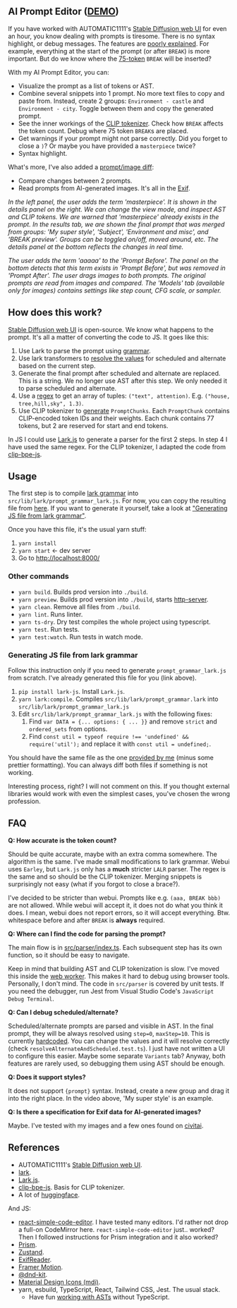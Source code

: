 ## AI Prompt Editor ([DEMO](https://scthe.github.io/ai-prompt-editor/))

If you have worked with AUTOMATIC1111's [Stable Diffusion web UI](https://github.com/AUTOMATIC1111/stable-diffusion-webui) for even an hour, you know dealing with prompts is tiresome. There is no syntax highlight, or debug messages. The features are [poorly explained](https://github.com/AUTOMATIC1111/stable-diffusion-webui/wiki/Features). For example, everything at the start of the prompt (or after `BREAK`) is more important. But do we know where the [75-token](https://github.com/AUTOMATIC1111/stable-diffusion-webui/wiki/Features#infinite-prompt-length) `BREAK` will be inserted?

With my AI Prompt Editor, you can:

- Visualize the prompt as a list of tokens or AST.
- Combine several snippets into 1 prompt. No more text files to copy and paste from. Instead, create 2 groups: `Environment - castle` and `Environment - city`. Toggle between them and copy the generated prompt.
- See the inner workings of the [CLIP tokenizer](https://huggingface.co/docs/transformers/model_doc/clip). Check how `BREAK` affects the token count. Debug where 75 token `BREAK`s are placed.
- Get warnings if your prompt might not parse correctly. Did you forget to close a `)`? Or maybe you have provided a `masterpiece` twice?
- Syntax highlight.

What's more, I've also added a [prompt/image diff](https://scthe.github.io/ai-prompt-editor/#/diff/):

- Compare changes between 2 prompts.
- Read prompts from AI-generated images. It's all in the [Exif](https://en.wikipedia.org/wiki/Exif).

_In the left panel, the user adds the term 'masterpiece'. It is shown in the details panel on the right. We can change the view mode, and inspect AST and CLIP tokens. We are warned that 'masterpiece' already exists in the prompt. In the results tab, we are shown the final prompt that was merged from groups: 'My super style', 'Subject', 'Environment and misc', and 'BREAK preview'. Groups can be toggled on/off, moved around, etc. The details panel at the bottom reflects the changes in real time._

_The user adds the term 'aaaaa' to the 'Prompt Before'. The panel on the bottom detects that this term exists in 'Prompt Before', but was removed in 'Prompt After'. The user drags images to both prompts. The original prompts are read from images and compared. The 'Models' tab (available only for images) contains settings like step count, CFG scale, or sampler._

## How does this work?

[Stable Diffusion web UI](https://github.com/AUTOMATIC1111/stable-diffusion-webui) is open-source. We know what happens to the prompt. It's all a matter of converting the code to JS. It goes like this:

1. Use Lark to parse the prompt using [grammar](https://github.com/AUTOMATIC1111/stable-diffusion-webui/blob/cf2772fab0af5573da775e7437e6acdca424f26e/modules/prompt_parser.py#L15).
2. Use lark transformers to [resolve the values](https://github.com/AUTOMATIC1111/stable-diffusion-webui/blob/cf2772fab0af5573da775e7437e6acdca424f26e/modules/prompt_parser.py#L100) for scheduled and alternate based on the current step.
3. Generate the final prompt after scheduled and alternate are replaced. This is a string. We no longer use AST after this step. We only needed it to parse scheduled and alternate.
4. Use a [regex](https://github.com/AUTOMATIC1111/stable-diffusion-webui/blob/cf2772fab0af5573da775e7437e6acdca424f26e/modules/prompt_parser.py#L352) to get an array of tuples: `("text", attention)`. E.g. `("house, tree,hill,sky", 1.3)`.
5. Use CLIP tokenizer to [generate](https://github.com/AUTOMATIC1111/stable-diffusion-webui/blob/cf2772fab0af5573da775e7437e6acdca424f26e/modules/sd_hijack_clip.py#L84) `PromptChunks`. Each `PromptChunk` contains CLIP-encoded token IDs and their weights. Each chunk contains 77 tokens, but 2 are reserved for start and end tokens.

In JS I could use [Lark.js](https://pypi.org/project/lark-js/) to generate a parser for the first 2 steps. In step 4 I have used the same regex. For the CLIP tokenizer, I adapted the code from [clip-bpe-js](https://github.com/josephrocca/clip-bpe-js).

## Usage

The first step is to compile [lark grammar](src/lib/lark/prompt_grammar.lark) into `src/lib/lark/prompt_grammar_lark.js`. For now, you can copy the resulting file from [here](). If you want to generate it yourself, take a look at ["Generating JS file from lark grammar"](#generating-js-file-from-lark-grammar).

Once you have this file, it's the usual yarn stuff:

1. `yarn install`
1. `yarn start` <- dev server
1. Go to [http://localhost:8000/](http://localhost:8000/)

### Other commands

- `yarn build`. Builds prod version into `./build`.
- `yarn preview`. Builds prod version into `./build`, starts [http-server](https://www.npmjs.com/package/http-server).
- `yarn clean`. Remove all files from `./build`.
- `yarn lint`. Runs linter.
- `yarn ts-dry`. Dry test compiles the whole project using typescript.
- `yarn test`. Run tests.
- `yarn test:watch`. Run tests in watch mode.

### Generating JS file from lark grammar

Follow this instruction only if you need to generate `prompt_grammar_lark.js` from scratch. I've already generated this file for you (link above).

1. `pip install lark-js`. Install `Lark.js`.
2. `yarn lark:compile`. Compiles `src/lib/lark/prompt_grammar.lark` into `src/lib/lark/prompt_grammar_lark.js`
3. Edit `src/lib/lark/prompt_grammar_lark.js` with the following fixes:
   1. Find `var DATA = {... options: { ... }}` and remove `strict` and `ordered_sets` from options.
   2. Find `const util = typeof require !== 'undefined' && require('util');` and replace it with `const util = undefined;`.

You should have the same file as the one [provided by me]() (minus some prettier formatting). You can always diff both files if something is not working.

Interesting process, right? I will not comment on this. If you thought external libraries would work with even the simplest cases, you've chosen the wrong profession.

## FAQ

**Q: How accurate is the token count?**

Should be quite accurate, maybe with an extra comma somewhere. The algorithm is the same. I've made small modifications to lark grammar. Webui uses `Earley`, but `Lark.js` only has a **much** stricter `LALR` parser. The regex is the same and so should be the CLIP tokenizer. Merging snippets is surprisingly not easy (what if you forgot to close a brace?).

I've decided to be stricter than webui. Prompts like e.g. `(aaa, BREAK bbb)` are not allowed. While webui will accept it, it does not do what you think it does. I mean, webui does not report errors, so it will accept everything. Btw. whitespace before and after `BREAK` is **always** required.

**Q: Where can I find the code for parsing the prompt?**

The main flow is in [src/parser/index.ts](src/parser/index.ts). Each subsequent step has its own function, so it should be easy to navigate.

Keep in mind that building AST and CLIP tokenization is slow. I've moved this inside the [web worker](src/hooks/useParsedPrompt.ts#29). This makes it hard to debug using browser tools. Personally, I don't mind. The code in `src/parser` is covered by unit tests. If you need the debugger, run Jest from Visual Studio Code's `JavaScript Debug Terminal`.

**Q: Can I debug scheduled/alternate?**

Scheduled/alternate prompts are parsed and visible in AST. In the final prompt, they will be always resolved using `step=0`, `maxStep=10`. This is currently [hardcoded](src/parser/resolveAlternateAndScheduled.ts). You can change the values and it will resolve correctly (check `resolveAlternateAndScheduled.test.ts`). I just have not written a UI to configure this easier. Maybe some separate `Variants` tab? Anyway, both features are rarely used, so debugging them using AST should be enough.

**Q: Does it support styles?**

It does not support `{prompt}` syntax. Instead, create a new group and drag it into the right place. In the video above, 'My super style' is an example.

**Q: Is there a specification for Exif data for AI-generated images?**

Maybe. I've tested with my images and a few ones found on [civitai](https://civitai.com/).

## References

- AUTOMATIC1111's [Stable Diffusion web UI](https://github.com/AUTOMATIC1111/stable-diffusion-webui).
- [lark](https://github.com/lark-parser/lark).
- [Lark.js](https://pypi.org/project/lark-js/).
- [clip-bpe-js](https://github.com/josephrocca/clip-bpe-js). Basis for CLIP tokenizer.
- A lot of [huggingface](https://huggingface.co/).

And JS:

- [react-simple-code-editor](https://github.com/react-simple-code-editor/react-simple-code-editor). I have tested many editors. I'd rather not drop a full-on CodeMirror here. `react-simple-code-editor` just.. worked? Then I followed instructions for Prism integration and it also worked?
- [Prism](https://prismjs.com/).
- [Zustand](https://github.com/pmndrs/zustand).
- [ExifReader](https://github.com/mattiasw/ExifReader).
- [Framer Motion](https://www.framer.com/motion/).
- [@dnd-kit](https://dndkit.com/).
- [Material Design Icons (mdi)](https://pictogrammers.com/library/mdi/).
- yarn, esbuild, TypeScript, React, Tailwind CSS, Jest. The usual stack.
  - Have fun [working with ASTs](src/lib/lark/prompt_grammar.types.ts#243) without TypeScript.
